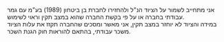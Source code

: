 אני מתחייב לשמור על הציוד הנ"ל ולהחזירו לחברת בן ביטחון (1989) בע"מ עם גמר עבודתי בחברה או על פי בקשת החברה שהוא במצב תקין וראוי לשימוש.  
במידה והציוד לא יוחזר במצב תקין, אני מאשר ומסכים שהחברה תקזז את עלות הציוד משכר עבודתי, בהתאם להוראות חוק הגנת השכר.
